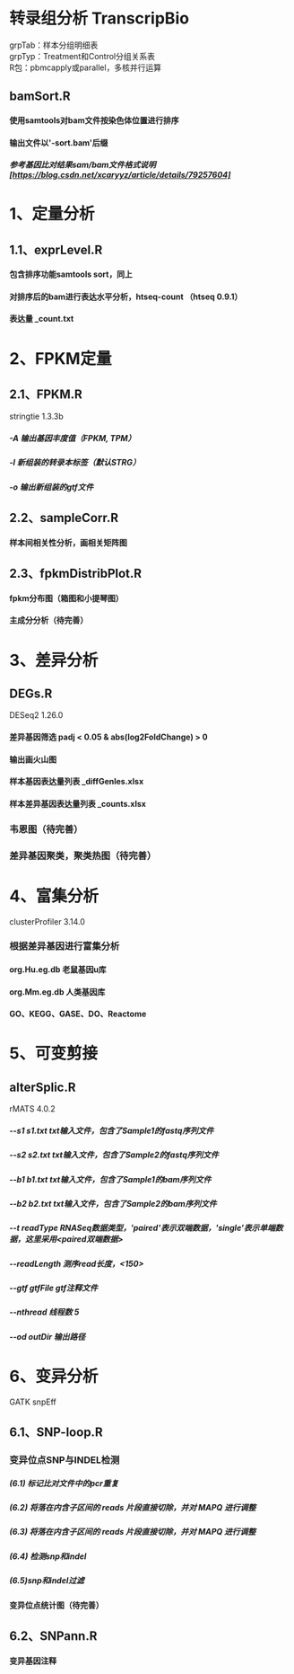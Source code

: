 # 转录组分析 TranscripBio

grpTab：样本分组明细表  
grpTyp：Treatment和Control分组关系表  
R包：pbmcapply或parallel，多核并行运算

## bamSort.R
#### 使用samtools对bam文件按染色体位置进行排序
#### 输出文件以'-sort.bam'后缀
##### 参考基因比对结果sam/bam文件格式说明[https://blog.csdn.net/xcaryyz/article/details/79257604]

# 1、定量分析
## 1.1、exprLevel.R
#### 包含排序功能samtools sort，同上
#### 对排序后的bam进行表达水平分析，htseq-count （htseq 0.9.1）
#### 表达量 _count.txt


# 2、FPKM定量
## 2.1、FPKM.R
stringtie 1.3.3b
##### -A 输出基因丰度值（FPKM, TPM）
##### -l 新组装的转录本标签（默认STRG）
##### -o 输出新组装的gtf文件

## 2.2、sampleCorr.R
#### 样本间相关性分析，画相关矩阵图

## 2.3、fpkmDistribPlot.R
#### fpkm分布图（箱图和小提琴图）

#### 主成分分析（待完善）


# 3、差异分析
## DEGs.R
DESeq2 1.26.0
#### 差异基因筛选 padj < 0.05 & abs(log2FoldChange) > 0
#### 输出画火山图
#### 样本基因表达量列表 _diffGenles.xlsx
#### 样本差异基因表达量列表 _counts.xlsx

### 韦恩图（待完善）
### 差异基因聚类，聚类热图（待完善）

# 4、富集分析
clusterProfiler 3.14.0
### 根据差异基因进行富集分析
#### org.Hu.eg.db 老鼠基因u库
#### org.Mm.eg.db 人类基因库
#### GO、KEGG、GASE、DO、Reactome


# 5、可变剪接
## alterSplic.R
rMATS 4.0.2
##### --s1 s1.txt  txt输入文件，包含了Sample1的fastq序列文件
##### --s2 s2.txt  txt输入文件，包含了Sample2的fastq序列文件
##### --b1 b1.txt  txt输入文件，包含了Sample1的bam序列文件
##### --b2 b2.txt  txt输入文件，包含了Sample2的bam序列文件
##### --t  readType RNASeq数据类型，'paired'表示双端数据，'single'表示单端数据，这里采用<paired双端数据>
##### --readLength <int> 测序read长度，<150>
##### --gtf gtfFile gtf注释文件
##### --nthread 线程数 5
##### --od  outDir  输出路径


# 6、变异分析
GATK
snpEff
## 6.1、SNP-loop.R
### 变异位点SNP与INDEL检测
##### (6.1) 标记比对文件中的pcr重复
##### (6.2) 将落在内含子区间的 reads 片段直接切除，并对 MAPQ 进行调整
##### (6.3) 将落在内含子区间的 reads 片段直接切除，并对 MAPQ 进行调整
##### (6.4) 检测snp和indel
##### (6.5)snp和indel过滤

#### 变异位点统计图（待完善）

## 6.2、SNPann.R
#### 变异基因注释






